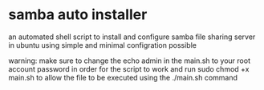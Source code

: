 # samba auto installer
an automated shell script to install and configure samba file sharing server in ubuntu using simple and minimal configration possible

warning: make sure to change the echo admin in the main.sh to your root account password in order for the script to work and run sudo chmod +x main.sh to
allow the file to be executed using the ./main.sh command
